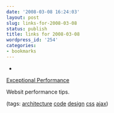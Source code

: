 ```yaml
---
date: '2008-03-08 16:24:03'
layout: post
slug: links-for-2008-03-08
status: publish
title: links for 2008-03-08
wordpress_id: '254'
categories:
- bookmarks
---
```



	
  *
		

[Exceptional Performance](http://developer.yahoo.com/performance/)


		

Websit performance tips.


		

(tags: [architecture](http://del.icio.us/eob/architecture) [code](http://del.icio.us/eob/code) [design](http://del.icio.us/eob/design) [css](http://del.icio.us/eob/css) [ajax](http://del.icio.us/eob/ajax))


	



